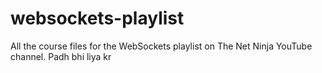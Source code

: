 # websockets-playlist
All the course files for the WebSockets playlist on The Net Ninja YouTube channel.
Padh bhi liya kr
